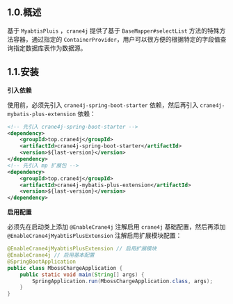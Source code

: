 ## 1.0.概述

基于 `MyabtisPluis` ，`crane4j` 提供了基于 `BaseMapper#selectList` 方法的特殊方法容器，通过指定的 `ContainerProvider`，用户可以很方便的根据特定的字段值查询指定数据库表作为数据源。

## 1.1.安装

**引入依赖**

使用前，必须先引入 `crane4j-spring-boot-starter` 依赖，然后再引入 `crane4j-mybatis-plus-extension` 依赖：

~~~xml
<!-- 先引入 crane4j-spring-boot-starter -->
<dependency>
    <groupId>top.crane4j</groupId>
    <artifactId>crane4j-spring-boot-starter</artifactId>
    <version>${last-version}</version>
</dependency>
<!-- 先引入 mp 扩展包 -->
<dependency>
    <groupId>top.crane4j</groupId>
    <artifactId>crane4j-mybatis-plus-extension</artifactId>
    <version>${last-version}</version>
</dependency>
~~~

**启用配置**

必须先在启动类上添加 `@EnableCrane4j` 注解启用 `crane4j` 基础配置，然后再添加 `@EnableCrane4jMyabtisPlusExtension` 注解启用扩展模块配置：

~~~java
@EnableCrane4jMyabtisPlusExtension // 启用扩展模块
@EnableCrane4j // 启用基本配置
@SpringBootApplication
public class MbossChargeApplication {
    public static void main(String[] args) {
        SpringApplication.run(MbossChargeApplication.class, args);
    }
}
~~~

